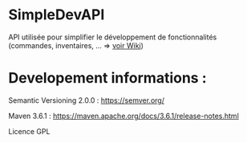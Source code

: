 # SimpleDevAPI
API utilisée pour simplifier le développement de fonctionnalités (commandes, inventaires, ... => [voir Wiki](https://github.com/Voltariuss/SimpleDevAPI/wiki))

# Developement informations :
Semantic Versioning 2.0.0 : https://semver.org/

Maven 3.6.1 : https://maven.apache.org/docs/3.6.1/release-notes.html

Licence GPL

